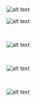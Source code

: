 ![alt text](https://res.cloudinary.com/lajosneto/image/upload/v1593301817/patterns-101/creational/abstract-factory.png)


![alt text](https://res.cloudinary.com/lajosneto/image/upload/c_scale,w_686/v1593300689/patterns-101/focus.png)

<br>

![alt text](https://res.cloudinary.com/lajosneto/image/upload/c_scale,w_686/v1593300689/patterns-101/problem.png)

<br>

![alt text](https://res.cloudinary.com/lajosneto/image/upload/c_scale,w_686/v1593300689/patterns-101/solution.png)

<br>

![alt text](https://res.cloudinary.com/lajosneto/image/upload/c_scale,w_686/v1593300689/patterns-101/example.png)

<br>
